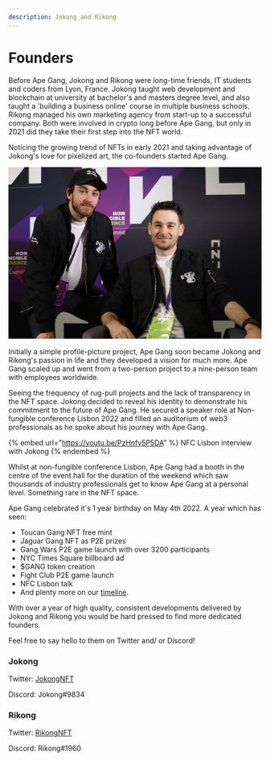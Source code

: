 ```yaml
---
description: Jokong and Rikong
---
```


# Founders

Before Ape Gang, Jokong and Rikong were long-time friends, IT students and coders from Lyon, France. Jokong taught web development and blockchain at university at bachelor's and masters degree level, and also taught a 'building a business online' course in multiple business schools. Rikong managed his own marketing agency from start-up to a successful company. Both were involved in crypto long before Ape Gang, but only in 2021 did they take their first step into the NFT world.

Noticing the growing trend of NFTs in early 2021 and taking advantage of Jokong's love for pixelized art, the co-founders started Ape Gang.&#x20;

![Jokong and Rikong - revealing their identity for the first time at NFC Lisbon 2022](<../.gitbook/assets/-taj66u - Copy.jpg>)

Initially a simple profile-picture project, Ape Gang soon became Jokong and Rikong's passion in life and they developed a vision for much more. Ape Gang scaled up and went from a two-person project to a nine-person team with employees worldwide.

Seeing the frequency of rug-pull projects and the lack of transparency in the NFT space. Jokong decided to reveal his identity to demonstrate his commitment to the future of Ape Gang. He secured a speaker role at Non-fungible conference Lisbon 2022 and filled an auditorium of web3 professionals as he spoke about his journey with Ape Gang.

{% embed url="https://youtu.be/PzHnfy5P5DA" %}
NFC Lisbon interview with Jokong
{% endembed %}

Whilst at non-fungible conference Lisbon, Ape Gang had a booth in the centre of the event hall for the duration of the weekend which saw thousands of industry professionals get to know Ape Gang at a personal level. Something rare in the NFT space.

Ape Gang celebrated it's 1 year birthday on May 4th 2022. A year which has seen:

* Toucan Gang NFT free mint
* Jaguar Gang NFT as P2E prizes
* Gang Wars P2E game launch with over 3200 participants
* NYC Times Square billboard ad
* $GANG token creation
* Fight Club P2E game launch
* NFC Lisbon talk
* And plenty more on our [timeline](timeline.md).&#x20;

With over a year of high quality, consistent developments delivered by Jokong and Rikong you would be hard pressed to find more dedicated founders.&#x20;

Feel free to say hello to them on Twitter and/ or Discord!

### Jokong&#x20;

Twitter: [JokongNFT](https://twitter.com/jokongNFT)

Discord: Jokong#9834

### Rikong

Twitter: [RikongNFT](https://twitter.com/RikongNFT)

Discord: Rikong#1960

